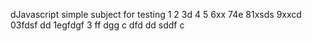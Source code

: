 dJavascript simple subject for testing
1
2
3d
4
5
6xx
74e
81xsds
9xxcd
03fdsf dd
1egfdgf
3
ff
dgg
c
dfd
dd
sddf
c
